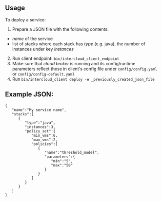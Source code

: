 ## Usage
To deploy a service:

1. Prepare a JSON file with the following contents:
  - *name* of the service
  - list of stacks where each stack has *type* (e.g. java), the number of instances under key *instances*
2. Run client endpoint: `bin/intercloud_client_endpoint`
3. Make sure that *cloud broker* is running and its config/runtime parameters reflect those in client's config file under `config/config.yaml` or `config/config-default.yaml`
3. Run `bin/intercloud_client deploy -e _previously_created_json_file`

## Example JSON:
    {
       "name":"My service name",
       "stacks":[
          {
             "type":"java",
             "instances":3,
             "policy_set":{
                "min_vms":0,
                "max_vms":2,
                "policies":[
                   {
                      "name":"threshold_model",
                      "parameters":{
                         "min":"5",
                         "max":"50"
                      }
                   }
                ]
             }
          }
       ]
    }

